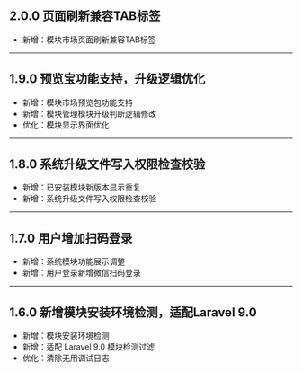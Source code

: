 ## 2.0.0 页面刷新兼容TAB标签

- 新增：模块市场页面刷新兼容TAB标签

---

## 1.9.0 预览宝功能支持，升级逻辑优化

- 新增：模块市场预览包功能支持
- 新增：模块管理模块升级判断逻辑修改
- 优化：模块显示界面优化

---

## 1.8.0 系统升级文件写入权限检查校验

- 新增：已安装模块新版本显示重复
- 新增：系统升级文件写入权限检查校验

---

## 1.7.0 用户增加扫码登录

- 新增：系统模块功能展示调整
- 新增：用户登录新增微信扫码登录

---

## 1.6.0 新增模块安装环境检测，适配Laravel 9.0

- 新增：模块安装环境检测
- 新增：适配 Laravel 9.0 模块检测过滤
- 优化：清除无用调试日志
